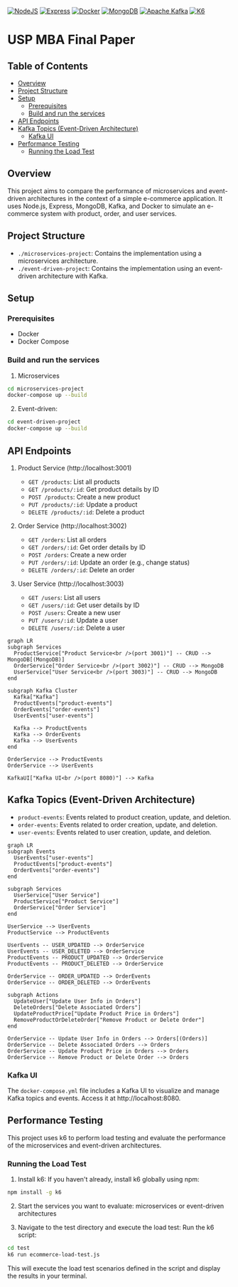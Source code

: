 [![NodeJS](https://img.shields.io/badge/node.js-6DA55F?style=for-the-badge&logo=node.js&logoColor=white)](https://nodejs.org/)
[![Express](https://img.shields.io/badge/express.js-%23404d59.svg?style=for-the-badge&logo=express&logoColor=%2361DAFB)](https://expressjs.com/)
[![Docker](https://img.shields.io/badge/docker-%230db7ed.svg?style=for-the-badge&logo=docker&logoColor=white)](https://www.docker.com/)
[![MongoDB](https://img.shields.io/badge/MongoDB-%234ea94b.svg?style=for-the-badge&logo=mongodb&logoColor=white)](https://www.mongodb.com/)
[![Apache Kafka](https://img.shields.io/badge/Apache%20Kafka-000?style=for-the-badge&logo=apachekafka)](https://kafka.apache.org/)
[![K6](https://img.shields.io/badge/k6-7D64FF.svg?style=for-the-badge&logo=k6&logoColor=white)](https://k6.io/)

# USP MBA Final Paper

## **Table of Contents**
- [Overview](#overview)
- [Project Structure](#project-structure)
- [Setup](#setup)
    - [Prerequisites](#prerequisites)
    - [Build and run the services](#build-and-run-the-services)
- [API Endpoints](#api-endpoints)
- [Kafka Topics (Event-Driven Architecture)](#kafka-topics-event-driven-architecture)
    - [Kafka UI](#kafka-ui)
- [Performance Testing](#performance-testing)
    - [Running the Load Test](#running-the-load-test)

## Overview
This project aims to compare the performance of microservices and event-driven architectures in the context of a simple e-commerce application. It uses Node.js, Express, MongoDB, Kafka, and Docker to simulate an e-commerce system with product, order, and user services.

## Project Structure
- `./microservices-project`: Contains the implementation using a microservices architecture.
- `./event-driven-project`: Contains the implementation using an event-driven architecture with Kafka.

## Setup
### Prerequisites
- Docker
- Docker Compose

### Build and run the services
1. Microservices
```bash
cd microservices-project
docker-compose up --build
```

2. Event-driven:
```bash
cd event-driven-project
docker-compose up --build
```

## API Endpoints
1. Product Service (http://localhost:3001)
    - `GET /products`: List all products
    - `GET /products/:id`: Get product details by ID
    - `POST /products`: Create a new product
    - `PUT /products/:id`: Update a product
    - `DELETE /products/:id`: Delete a product

2. Order Service (http://localhost:3002)
    - `GET /orders`: List all orders
    - `GET /orders/:id`: Get order details by ID
    - `POST /orders`: Create a new order
    - `PUT /orders/:id`: Update an order (e.g., change status)
    - `DELETE /orders/:id`: Delete an order

3. User Service (http://localhost:3003)
    - `GET /users`: List all users
    - `GET /users/:id`: Get user details by ID
    - `POST /users`: Create a new user
    - `PUT /users/:id`: Update a user
    - `DELETE /users/:id`: Delete a user

```mermaid
graph LR
subgraph Services
  ProductService["Product Service<br />(port 3001)"] -- CRUD --> MongoDB[(MongoDB)]
  OrderService["Order Service<br />(port 3002)"] -- CRUD --> MongoDB
  UserService["User Service<br />(port 3003)"] -- CRUD --> MongoDB
end

subgraph Kafka Cluster
  Kafka["Kafka"]
  ProductEvents["product-events"]
  OrderEvents["order-events"]
  UserEvents["user-events"]

  Kafka --> ProductEvents
  Kafka --> OrderEvents
  Kafka --> UserEvents
end

OrderService --> ProductEvents
OrderService --> UserEvents

KafkaUI["Kafka UI<br />(port 8080)"] --> Kafka
```

## Kafka Topics (Event-Driven Architecture)
- `product-events`: Events related to product creation, update, and deletion.
- `order-events`: Events related to order creation, update, and deletion.
- `user-events`: Events related to user creation, update, and deletion.

```mermaid
graph LR
subgraph Events
  UserEvents["user-events"]
  ProductEvents["product-events"]
  OrderEvents["order-events"]
end

subgraph Services
  UserService["User Service"]
  ProductService["Product Service"]
  OrderService["Order Service"]
end

UserService --> UserEvents
ProductService --> ProductEvents

UserEvents -- USER_UPDATED --> OrderService
UserEvents -- USER_DELETED --> OrderService
ProductEvents -- PRODUCT_UPDATED --> OrderService
ProductEvents -- PRODUCT_DELETED --> OrderService

OrderService -- ORDER_UPDATED --> OrderEvents 
OrderService -- ORDER_DELETED --> OrderEvents

subgraph Actions
  UpdateUser["Update User Info in Orders"]
  DeleteOrders["Delete Associated Orders"]
  UpdateProductPrice["Update Product Price in Orders"]
  RemoveProductOrDeleteOrder["Remove Product or Delete Order"]
end

OrderService -- Update User Info in Orders --> Orders[(Orders)]
OrderService -- Delete Associated Orders --> Orders 
OrderService -- Update Product Price in Orders --> Orders
OrderService -- Remove Product or Delete Order --> Orders
```

### Kafka UI
The `docker-compose.yml` file includes a Kafka UI to visualize and manage Kafka topics and events. Access it at http://localhost:8080.

## Performance Testing
This project uses k6 to perform load testing and evaluate the performance of the microservices and event-driven architectures.

### Running the Load Test
1. Install k6: If you haven't already, install k6 globally using npm:
```bash
npm install -g k6
```

2. Start the services you want to evaluate: microservices or event-driven architectures

3. Navigate to the test directory and execute the load test: Run the k6 script:
```bash
cd test
k6 run ecommerce-load-test.js
```
This will execute the load test scenarios defined in the script and display the results in your terminal.